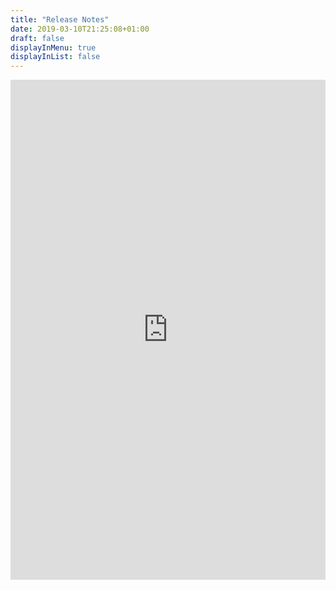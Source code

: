 ```yaml
---
title: "Release Notes"
date: 2019-03-10T21:25:08+01:00
draft: false
displayInMenu: true
displayInList: false
---
```


<iframe style="border: 0px; width: 100%; height: 800px;" src="https://workflowy.com/#/ba6de50f5d39"></iframe>

